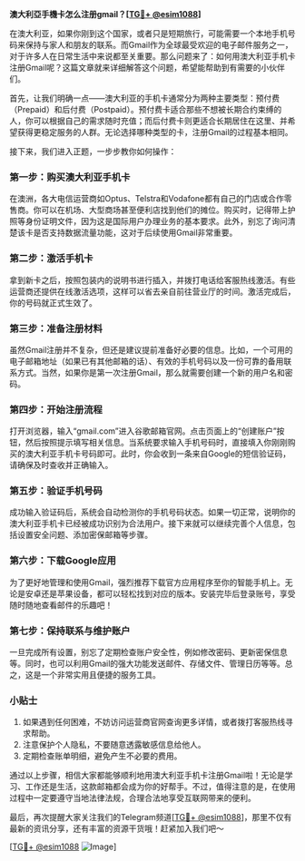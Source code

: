 **澳大利亞手機卡怎么注册gmail？[[TG💪+ @esim1088](https://t.me/s/esim1088)]**

在澳大利亚，如果你刚到这个国家，或者只是短期旅行，可能需要一个本地手机号码来保持与家人和朋友的联系。而Gmail作为全球最受欢迎的电子邮件服务之一，对于许多人在日常生活中来说都至关重要。那么问题来了：如何用澳大利亚手机卡注册Gmail呢？这篇文章就来详细解答这个问题，希望能帮助到有需要的小伙伴们。

首先，让我们明确一点——澳大利亚的手机卡通常分为两种主要类型：预付费（Prepaid）和后付费（Postpaid）。预付费卡适合那些不想被长期合约束缚的人，你可以根据自己的需求随时充值；而后付费卡则更适合长期居住在这里、并希望获得更稳定服务的人群。无论选择哪种类型的卡，注册Gmail的过程基本相同。

接下来，我们进入正题，一步步教你如何操作：

### **第一步：购买澳大利亚手机卡**
在澳洲，各大电信运营商如Optus、Telstra和Vodafone都有自己的门店或合作零售商。你可以在机场、大型商场甚至便利店找到他们的摊位。购买时，记得带上护照等身份证明文件，因为这是国际用户办理业务的基本要求。此外，别忘了询问清楚该卡是否支持数据流量功能，这对于后续使用Gmail非常重要。

### **第二步：激活手机卡**
拿到新卡之后，按照包装内的说明书进行插入，并拨打电话给客服热线激活。有些运营商还提供在线激活选项，这样可以省去亲自前往营业厅的时间。激活完成后，你的号码就正式生效了。

### **第三步：准备注册材料**
虽然Gmail注册并不复杂，但还是建议提前准备好必要的信息。比如，一个可用的电子邮箱地址（如果已有其他邮箱的话）、有效的手机号码以及一份可靠的备用联系方式。当然，如果你是第一次注册Gmail，那么就需要创建一个新的用户名和密码。

### **第四步：开始注册流程**
打开浏览器，输入“gmail.com”进入谷歌邮箱官网。点击页面上的“创建账户”按钮，然后按照提示填写相关信息。当系统要求输入手机号码时，直接填入你刚刚购买的澳大利亚手机卡号码即可。此时，你会收到一条来自Google的短信验证码，请确保及时查收并正确输入。

### **第五步：验证手机号码**
成功输入验证码后，系统会自动检测你的手机号码状态。如果一切正常，说明你的澳大利亚手机卡已经被成功识别为合法用户。接下来就可以继续完善个人信息，包括设置安全问题、添加密保邮箱等步骤。

### **第六步：下载Google应用**
为了更好地管理和使用Gmail，强烈推荐下载官方应用程序至你的智能手机上。无论是安卓还是苹果设备，都可以轻松找到对应的版本。安装完毕后登录账号，享受随时随地查看邮件的乐趣吧！

### **第七步：保持联系与维护账户**
一旦完成所有设置，别忘了定期检查账户安全性，例如修改密码、更新密保信息等。同时，也可以利用Gmail的强大功能发送邮件、存储文件、管理日历等等。总之，这是一个非常实用且便捷的服务工具。

### **小贴士**
1. 如果遇到任何困难，不妨访问运营商官网查询更多详情，或者拨打客服热线寻求帮助。
2. 注意保护个人隐私，不要随意透露敏感信息给他人。
3. 定期检查账单明细，避免产生不必要的费用。

通过以上步骤，相信大家都能够顺利地用澳大利亚手机卡注册Gmail啦！无论是学习、工作还是生活，这款邮箱都会成为你的好帮手。不过，值得注意的是，在使用过程中一定要遵守当地法律法规，合理合法地享受互联网带来的便利。

最后，再次提醒大家关注我们的Telegram频道[[TG💪+ @esim1088](https://t.me/s/esim1088)]，那里不仅有最新的资讯分享，还有丰富的资源干货哦！赶紧加入我们吧～

[[TG💪+ @esim1088](https://t.me/s/esim1088) ![Image](https://i.postimg.cc/4NQfJmqS/Snipaste-2025-05-13-00-14-12.png)]